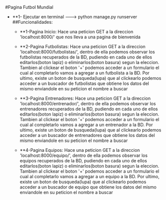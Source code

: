 #Pagina Futbol Mundial 
- **1- Ejecutar en terminal ---> python manage.py runserver
##Funcionalidades:
   - **1-Pagina Inicio: Hace una peticion GET a la direccion 'localhost:8000/' que nos lleva a una pagina de bienvenida

   - **2-Pagina Futbolistas: Hace una peticion GET a la direccion 'localhost:8000/futbolistas/', dentro de ella podemos observar
                       los futbolistas recuperados de la BD, pudiendo en cada uno de ellos editarlos(boton lapiz) o eliminarlos(boton basura) segun la eleccion.
                       Tambien al clickear el boton '+' podemos acceder a un formulario el cual al completarlo vamos a agregar a un futbolista a la BD.
                       Por ultimo, existe un boton de busqueda(lupa) que al clickearlo podemos acceder a un buscador de futbolistas que obtiene los datos del mismo
                       enviandole en su peticion el nombre a buscar
   - **3-Pagina Entrenadores: Hace una peticion GET a la direccion 'localhost:8000/entrenador/', dentro de ella podemos observar
                       los entrenadores recuperados de la BD, pudiendo en cada uno de ellos editarlos(boton lapiz) o eliminarlos(boton basura) segun la eleccion.
                       Tambien al clickear el boton '+' podemos acceder a un formulario el cual al completarlo vamos a agregar a un entrenador a la BD.
                       Por ultimo, existe un boton de busqueda(lupa) que al clickearlo podemos acceder a un buscador de entrenadores que obtiene los datos del mismo
                       enviandole en su peticion el nombre a buscar
   - **4-Pagina Equipos: Hace una peticion GET a la direccion 'localhost:8000/equipo/', dentro de ella podemos observar
                       los equipos recuperados de la BD, pudiendo en cada uno de ellos editarlos(boton lapiz) o eliminarlos(boton basura) segun la eleccion.
                       Tambien al clickear el boton '+' podemos acceder a un formulario el cual al completarlo vamos a agregar a un equipo a la BD.
                       Por ultimo, existe un boton de busqueda(lupa) que al clickearlo podemos acceder a un buscador de equipo que obtiene los datos del mismo
                       enviandole en su peticion el nombre a buscar
                       
